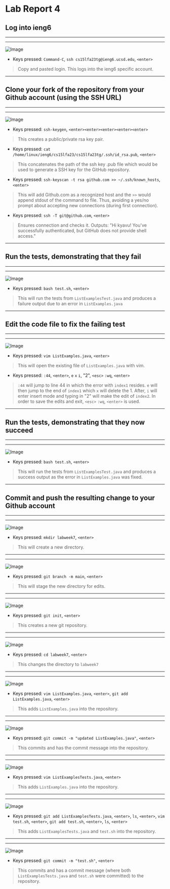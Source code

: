# Lab Report 4
## Log into ieng6
---
---
![Image](logieng6.png)
- Keys pressed: `Command-C`, `ssh cs15lfa23tg@ieng6.ucsd.edu`, `<enter>`
> Copy and pasted login. This logs into the ieng6 specific account.

---
## Clone your fork of the repository from your Github account (using the SSH URL)
---
---
![Image](sshurl.png)
- Keys pressed: `ssh-keygen`, `<enter><enter><enter><enter><enter>`
> This creates a public/private rsa key pair.
- Keys pressed: `cat /home/linux/ieng6/cs15lfa23/cs15lfa23tg/.ssh/id_rsa.pub`, `<enter>`
> This concatenates the path of the ssh key .pub file which would be used to generate a SSH key for the GitHub repository.
- Keys pressed: `ssh-keyscan -t rsa github.com >> ~/.ssh/known_hosts`, `<enter>`
> This will add Github.com as a recognized host and the `>>` would append stdout of the command to file. Thus, avoiding a yes/no prompt about accepting new connections (during first connection).
- Keys pressed: `ssh -T git@github.com`, `<enter>`
> Ensures connection and checks it. Outputs: "Hi kyavu! You've successfully authenticated, but GitHub does not provide shell access."

---
## Run the tests, demonstrating that they fail
---
---
![Image](fail.png)
- Keys pressed: `bash test.sh`, `<enter>`
> This will run the tests from `ListExamplesTest.java` and produces a failure output due to an error in `ListExamples.java`

---
## Edit the code file to fix the failing test
---
---
![Image](edit.png)
- Keys pressed: `vim ListExamples.java`, `<enter>`
> This will open the existing file of `ListExamples.java` with vim.
- Keys pressed: `:44`, `<enter>`, `e` `x` `i`, "2", `<esc>` `:wq`, `<enter>`
> `:44` will jump to line 44 in which the error with `index1` resides. `e` will then jump to the end of `index1` which `x` will delete the 1. After, `i` will enter insert mode and typing in "2" will make the edit of `index2`. In order to save the edits and exit, `<esc>` `:wq`, `<enter>` is used.

---
## Run the tests, demonstrating that they now succeed
---
---
![Image](success.png)
- Keys pressed: `bash test.sh`, `<enter>`
> This will run the tests from `ListExamplesTest.java` and produces a success output as the error in `ListExamples.java` was fixed.
---
## Commit and push the resulting change to your Github account
---
---
![Image](mkdirlabweek7.png)
- Keys pressed: `mkdir labweek7`, `<enter>`
> This will create a new directory.
> 
---

---
![Image](branch.png)
- Keys pressed: `git branch -m main`, `<enter>`
> This will stage the new directory for edits.
> 
---

---
![Image](gitinit.png)
- Keys pressed: `git init`, `<enter>`
> This creates a new git repository.
> 
---

---
![Image](cddir.png)
- Keys pressed: `cd labweek7`, `<enter>`
> This changes the directory to `labweek7`
> 
---

---
![Image](vimaddlistexam.png)
- Keys pressed: `vim ListExamples.java`, `<enter>`, `git add ListExamples.java`, `<enter>`
> This adds `ListExamples.java` into the repository.
> 
---

---
![Image](committestexam.png)
- Keys pressed: `git commit -m "updated ListExamples.java"`, `<enter>`
> This commits and has the commit message into the repository.
> 
---

---
![Image](vimlisttest.png)
- Keys pressed: `vim ListExamplesTests.java`,  `<enter>`
> This adds `ListExamples.java` into the repository.
>
---

---
![Image](addtests.png)
- Keys pressed: `git add ListExamplesTests.java`, `<enter>`, `ls`, `<enter>`, `vim test.sh`, `<enter>`, `git add test.sh`, `<enter>`, `ls`, `<enter>`
> This adds `ListExamplesTests.java` and `test.sh` into the repository.
---

---
![Image](committest.png)
- Keys pressed: `git commit -m "test.sh"`, `<enter>`
> This commits and has a commit message (where both `ListExamplesTests.java` and `test.sh` were committed) to the repository.
